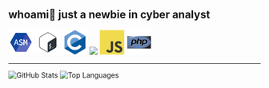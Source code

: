 <div class="presentacion">
  <h2>whoami👋 just a newbie in cyber analyst </h2>
</div>

<!-- <img src="https://github.com/usagi143/usagi143/blob/main/src/cinnamoroll.png?raw=true" height="50"/> -->

<div class="lenguajes">
  <img src="https://github.com/usagi143/usagi143/blob/main/src/icons8-assembly-96.png?raw=true" height="50"/>
  <img src="https://github.com/usagi143/usagi143/blob/main/src/bash-scripting.svg?raw=true" height="50"/>
  <img src="https://github.com/usagi143/usagi143/blob/main/src/c-original.svg?raw=true" height="50"/>
  <img src = 'https://github.com/MarikIshtar007/MarikIshtar007/blob/master/images/python2.png' height='50'/> 
  <img src="https://github.com/usagi143/usagi143/blob/main/src/js.svg?raw=true" height="50"/>
  <img src="https://github.com/usagi143/usagi143/blob/main/src/php.svg?raw=true" height="50"/>
</div>

<hr>

<div class="stats" >
  <img src="https://github-readme-stats.vercel.app/api?username=usagi143&show_icons=true&theme=radical" alt="GitHub Stats"/>
  <img src="https://github-readme-stats.vercel.app/api/top-langs/?username=usagi143&layout=compact&theme=radical" alt="Top Languages"/>
</div>


  <!--  e.g. dark, radical, merko, gruvbox, tokyonight, onedark, cobalt, synthwave, highcontrast, dracula). -->
